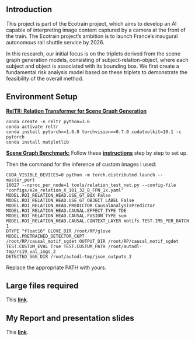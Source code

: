 ## Introduction

This project is part of the Ecotrain project, which aims to develop an AI capable of interpreting image content captured by a camera at the front of the train. The Ecotrain project’s ambition is to launch France’s inaugural autonomous rail shuttle service by 2026.

In this research, our initial focus is on the triplets derived from the scene graph generation models, consisting of subject-relation-object, where each subject and object is associated with its bounding box. We first create a fundamental risk analysis model based on these triplets to demonstrate the feasibility of the overall method. 

## Environment Setup

[**RelTR: Relation Transformer for Scene Graph Generation**](https://github.com/yrcong/RelTR)

```
conda create -n reltr python=3.6
conda activate reltr
conda install pytorch==1.6.0 torchvision==0.7.0 cudatoolkit=10.1 -c pytorch
conda install matplotlib
```

[**Scene Graph Benchmark:**](https://github.com/KaihuaTang/Scene-Graph-Benchmark.pytorch)
Follow these [**instructions**](https://github.com/KaihuaTang/Scene-Graph-Benchmark.pytorch/blob/master/INSTALL.md) step by step to set up.

Then the command for the inference of custom images I used:
```
CUDA_VISIBLE_DEVICES=0 python -m torch.distributed.launch --master_port
10027 --nproc_per_node=1 tools/relation_test_net.py --config-file
"configs/e2e_relation_X_101_32_8_FPN_1x.yaml"
MODEL.ROI_RELATION_HEAD.USE_GT_BOX False
MODEL.ROI_RELATION_HEAD.USE_GT_OBJECT_LABEL False
MODEL.ROI_RELATION_HEAD.PREDICTOR CausalAnalysisPredictor
MODEL.ROI_RELATION_HEAD.CAUSAL.EFFECT_TYPE TDE
MODEL.ROI_RELATION_HEAD.CAUSAL.FUSION_TYPE sum
MODEL.ROI_RELATION_HEAD.CAUSAL.CONTEXT_LAYER motifs TEST.IMS_PER_BATCH 1
DTYPE "float16" GLOVE_DIR /root/RP/glove MODEL.PRETRAINED_DETECTOR_CKPT
/root/RP/causal_motif_sgdet OUTPUT_DIR /root/RP/causal_motif_sgdet
TEST.CUSTUM_EVAL True TEST.CUSTUM_PATH /root/autodl-tmp/rs19_val_imgs_2
DETECTED_SGG_DIR /root/autodl-tmp/json_outputs_2
```
Replace the appropriate PATH with yours.


## Large files required

This [**link**](https://drive.google.com/drive/folders/1QhIkoua0EQTNxXU12htOwc00Ns_zwUsU?usp=sharing).

## My Report and presentation slides 

This [**link**](https://drive.google.com/drive/folders/1ispOIRBvPuf-7JkaCTuz-Z3xcKiqYyjH?usp=sharing).
